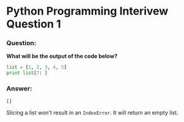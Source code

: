 # Python Programming Interivew Question 1

### Question:

**What will be the output of the code below?**

```python
list = [1, 2, 3, 4, 5]
print list[7: ]
```

### Answer:

```
[]
```

Slicing a list won't result in an `IndexError`. It will return an empty list.

